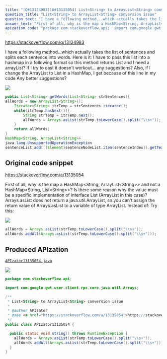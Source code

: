 ```yaml
---
title: "[Q#13134983][A#13135054] List<String> to ArrayList<String> conversion issue"
question_title: "List<String> to ArrayList<String> conversion issue"
question_text: "I have a following method...which actually takes the list of sentences and splits each sentence into words. Here is it: I have to pass this list into a hashmap in a following format so this method returns List and I need a arrayList? If I try to cast it doesn't workout... any suggestions? Also, if I change the ArrayList to List in a HashMap, I get because of this line in my code Any better suggestions?"
answer_text: "First of all, why is the map a HashMap<String, ArrayList<String>> and not a HashMap<String, List<String>>? Is there some reason why the value must be a specific implementation of interface List (ArrayList in this case)? Arrays.asList does not return a java.util.ArrayList, so you can't assign the return value of Arrays.asList to a variable of type ArrayList. Instead of: Try this:"
apization_code: "package com.stackoverflow.api;  import com.google.gwt.user.client.rpc.core.java.util.Arrays;  /**  * List<String> to ArrayList<String> conversion issue  *  * @author APIzator  * @see <a href=\"https://stackoverflow.com/a/13135054\">https://stackoverflow.com/a/13135054</a>  */ public class APIzator13135054 {    public static void string() throws RuntimeException {     allWords = Arrays.asList(strTemp.toLowerCase().split(\"\\\\s+\"));     allWords.addAll(Arrays.asList(strTemp.toLowerCase().split(\"\\\\s+\")));   } }"
---
```


https://stackoverflow.com/q/13134983

I have a following method...which actually takes the list of sentences and splits each sentence into words. Here is it:
I have to pass this list into a hashmap in a following format
so this method returns List and I need a arrayList? If I try to cast it doesn&#x27;t workout... any suggestions?
Also, if I change the ArrayList to List in a HashMap, I get
because of this line in my code
Any better suggestions?


<div class="code-logo"><img src="/stackoverflow.png" /></div>

```java
public List<String> getWords(List<String> strSentences){
allWords = new ArrayList<String>();
    Iterator<String> itrTemp = strSentences.iterator();
    while(itrTemp.hasNext()){
        String strTemp = itrTemp.next();
        allWords = Arrays.asList(strTemp.toLowerCase().split("\\s+"));          
    }
    return allWords;
}
HashMap<String, ArrayList<String>>
java.lang.UnsupportedOperationException
sentenceList.add(((Element)sentenceNodeList.item(sentenceIndex)).getTextContent());
```


## Original code snippet

https://stackoverflow.com/a/13135054

First of all, why is the map a HashMap&lt;String, ArrayList&lt;String&gt;&gt; and not a HashMap&lt;String, List&lt;String&gt;&gt;? Is there some reason why the value must be a specific implementation of interface List (ArrayList in this case)?
Arrays.asList does not return a java.util.ArrayList, so you can&#x27;t assign the return value of Arrays.asList to a variable of type ArrayList.
Instead of:
Try this:

<div class="code-logo"><img src="/stackoverflow.png" /></div>

```java
allWords = Arrays.asList(strTemp.toLowerCase().split("\\s+"));
allWords.addAll(Arrays.asList(strTemp.toLowerCase().split("\\s+")));
```

## Produced APIzation

[`APIzator13135054.java`](https://github.com/pasqualesalza/apization-temp-data/raw/master/search/APIzator13135054.java)

<div class="code-logo"><img src="/apizator.png" /></div>

```java
package com.stackoverflow.api;

import com.google.gwt.user.client.rpc.core.java.util.Arrays;

/**
 * List<String> to ArrayList<String> conversion issue
 *
 * @author APIzator
 * @see <a href="https://stackoverflow.com/a/13135054">https://stackoverflow.com/a/13135054</a>
 */
public class APIzator13135054 {

  public static void string() throws RuntimeException {
    allWords = Arrays.asList(strTemp.toLowerCase().split("\\s+"));
    allWords.addAll(Arrays.asList(strTemp.toLowerCase().split("\\s+")));
  }
}

```